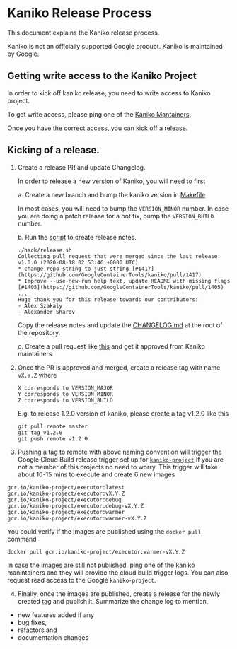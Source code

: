 # Kaniko Release Process

This document explains the Kaniko release process.

Kaniko is not an officially supported Google product. Kaniko is maintained by Google.

## Getting write access to the Kaniko Project
In order to kick off kaniko release, you need to write access to Kaniko project.

To get write access, please ping one of the [Kaniko Mantainers](https://github.com/orgs/GoogleContainerTools/teams/kaniko-maintainers/members). 

Once you have the correct access, you can kick off a release.


## Kicking of a release.

1. Create a release PR and update Changelog.

    In order to release a new version of Kaniko, you will need to first

    a. Create a new branch and bump the kaniko version in [Makefile](https://github.com/GoogleContainerTools/kaniko/blob/master/Makefile#L16)


    In most cases, you will need to bump the `VERSION_MINOR` number.
    In case you are doing a patch release for a hot fix, bump the `VERSION_BUILD` number.

    b. Run the [script](https://github.com/GoogleContainerTools/kaniko/blob/master/hack/release.sh) to create release notes.
    ```
    ./hack/release.sh
    Collecting pull request that were merged since the last release: v1.0.0 (2020-08-18 02:53:46 +0000 UTC)
    * change repo string to just string [#1417](https://github.com/GoogleContainerTools/kaniko/pull/1417)
    * Improve --use-new-run help text, update README with missing flags [#1405](https://github.com/GoogleContainerTools/kaniko/pull/1405)
    ...
    Huge thank you for this release towards our contributors: 
    - Alex Szakaly
    - Alexander Sharov
    ```
    Copy the release notes and update the [CHANGELOG.md](https://github.com/GoogleContainerTools/kaniko/blob/master/CHANGELOG.md) at the root of the repository. 

    c. Create a pull request like [this](https://github.com/GoogleContainerTools/kaniko/pull/1388) and get it approved from Kaniko maintainers.

2. Once the PR is approved and merged, create a release tag with name `vX.Y.Z` where
    ```
    X corresponds to VERSION_MAJOR
    Y corresponds to VERSION_MINOR
    Z corresponds to VERSION_BUILD
    ```
    E.g. to release 1.2.0 version of kaniko, please create a tag v1.2.0 like this
    ```
    git pull remote master
    git tag v1.2.0
    git push remote v1.2.0
    ```
3.  Pushing a tag to remote with above naming convention will trigger the Google Cloud Build release trigger set up for [`kaniko-project`](https://pantheon.corp.google.com/cloud-build/triggers/edit/762dd3f7-fac0-41a0-812a-539a2d1ff7e1?project=kaniko-project)
If you are not a member of this projects no need to worry. This trigger will take about 10-15 mins to execute and create 6 new images
```
gcr.io/kaniko-project/executor:latest
gcr.io/kaniko-project/executor:vX.Y.Z
gcr.io/kaniko-project/executor:debug
gcr.io/kaniko-project/executor:debug-vX.Y.Z
gcr.io/kaniko-project/executor:warmer
gcr.io/kaniko-project/executor:warmer-vX.Y.Z
```
You could verify if the images are published using the `docker pull` command
```
docker pull gcr.io/kaniko-project/executor:warmer-vX.Y.Z
```
In case the images are still not published, ping one of the kaniko manintainers and they will provide the cloud build trigger logs.
You can also request read access to the Google `kaniko-project`.

4. Finally, once the images are published, create a release for the newly created [tag](https://github.com/GoogleContainerTools/kaniko/tags) and publish it. 
Summarize the change log to mention, 
- new features added if any
- bug fixes, 
- refactors and 
- documentation changes
